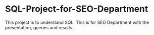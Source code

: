 # SQL-Project-for-SEO-Department
This project is to understand SQL. This is for SEO Department with the presentation, queries and results


